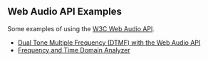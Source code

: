 ## Web Audio API Examples

Some examples of using the [W3C Web Audio API](https://dvcs.w3.org/hg/audio/raw-file/tip/webaudio/specification.html).

* [Dual Tone Multiple Frequency (DTMF) with the Web Audio API](http://antoinet.github.io/webaudio/dtmf.html)
* [Frequency and Time Domain Analyzer](http://antoinet.github.io/webaudio/analyzer.html)

